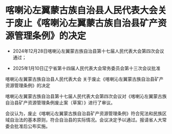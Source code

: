 # 喀喇沁左翼蒙古族自治县人民代表大会关于废止《喀喇沁左翼蒙古族自治县矿产资源管理条例》的决定

- 2024年12月28日喀喇沁左翼蒙古族自治县第十七届人民代表大会第四次会议通过；

- 2025年1月10日辽宁省第十四届人民代表大会常务委员会第十三次会议批准

<!-- INFO END -->

喀喇沁左翼蒙古族自治县人民代表大会 关于废止《喀喇沁左翼蒙古族自治县矿产资源管理条例》的决定

喀喇沁左翼蒙古族自治县第十七届人民代表大会第四次会议对《喀喇沁左翼蒙古族自治县矿产资源管理条例废止案（草案）》进行了审议。

会议认为，废止《喀喇沁左翼蒙古族自治县矿产资源管理条例》符合宪法和民族区域自治法的基本原则，符合自治县的实际情况。会议决定予以通过。报请省人大常委会批准后公布实施。
